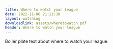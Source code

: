 ```yaml
---
title: Where to watch your league
date: 2022-11-06 21:21:38
layout: watching
downloadlink: assets/wheretowatch.pdf
header: Where to watch your league
---
```


Boiler plate text about where to watch your league.

